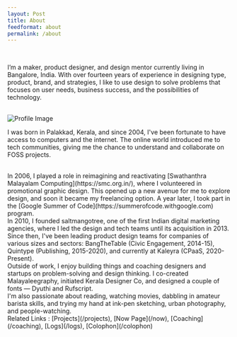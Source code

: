 ```yaml
---
layout: Post
title: About
feedformat: about
permalink: /about
---
```

<br />

I’m a maker, product designer, and design mentor currently living in Bangalore, India. With over fourteen years of experience in designing type, product, brand, and strategies, I like to use design to solve problems that focuses on user needs, business success, and the possibilities of technology.
<br/>
<br/>

![Profile Image]({{site.baseurl}}/assets/img/profile_image.png)

I was born in Palakkad, Kerala, and since 2004, I've been fortunate to have access to computers and the internet. The online world introduced me to tech communities, giving me the chance to understand and collaborate on FOSS projects. 

<br />
In 2006, I played a role in reimagining and reactivating [Swathanthra Malayalam Computing](https://smc.org.in/), where I volunteered in promotional graphic design. This opened up a new avenue for me to explore design, and soon it became my freelancing option. A year later, I took part in the [Google Summer of Code](https://summerofcode.withgoogle.com) program.


<br />
In 2010, I founded saltmangotree, one of the first Indian digital marketing agencies, where I led the design and tech teams until its acquisition in 2013. Since then, I've been leading product design teams for companies of various sizes and sectors: BangTheTable (Civic Engagement, 2014-15), Quintype (Publishing, 2015-2020), and currently at Kaleyra (CPaaS, 2020-Present).

<br />
Outside of work, I enjoy building things and coaching designers and startups on problem-solving and design thinking. I co-created Malayaleegraphy, initiated Kerala Designer Co, and designed a couple of fonts — Dyuthi and Rufscript.

<br />
I'm also passionate about reading, watching movies, dabbling in amateur barista skills, and trying my hand at ink-pen sketching, urban photography, and people-watching.

<br />
Related Links : [Projects](/projects), [Now Page](/now), [Coaching](/coaching), [Logs](/logs), [Colophon](/colophon)